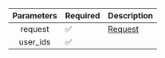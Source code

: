 | Parameters | Required           | Description           |
|:----------:|--------------------|-----------------------|
|  request   | :white_check_mark: | [Request](Request.md) |
|  user_ids  | :white_check_mark: |                       |